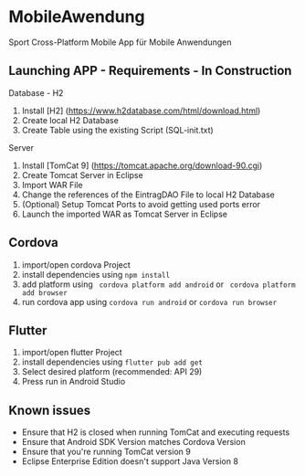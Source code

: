 # MobileAwendung
Sport Cross-Platform Mobile App für Mobile Anwendungen

## Launching APP - Requirements - In Construction
Database - H2
1. Install [H2] (https://www.h2database.com/html/download.html)
2. Create local H2 Database
3. Create Table using the existing Script (SQL-init.txt)

Server
1. Install [TomCat 9] (https://tomcat.apache.org/download-90.cgi)
2. Create Tomcat Server in Eclipse
3. Import WAR File
4. Change the references of the EintragDAO File to local H2 Database
5. (Optional) Setup Tomcat Ports to avoid getting used ports error
6. Launch the imported WAR as Tomcat Server in Eclipse

## Cordova
1. import/open cordova Project
2. install dependencies using ```npm install```
3. add platform using ``` cordova platform add android``` or ``` cordova platform add browser```
4. run cordova app using ```cordova run android``` or ```cordova run browser```

## Flutter
1. import/open flutter Project
2. install dependencies using ```flutter pub add get```
3. Select desired platform (recommended: API 29)
4. Press run in Android Studio

## Known issues
- Ensure that H2 is closed when running TomCat and executing requests
- Ensure that Android SDK Version matches Cordova Version
- Ensure that you're running TomCat version 9
- Eclipse Enterprise Edition doesn't support Java Version 8
